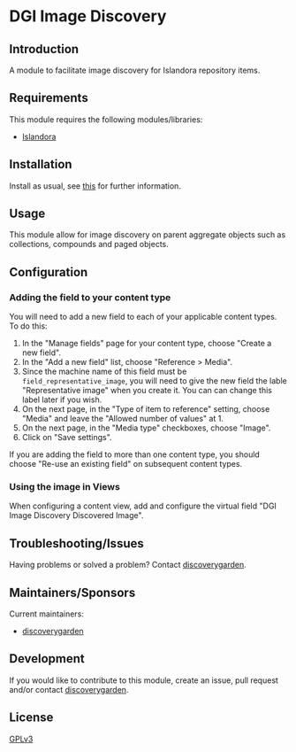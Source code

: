 # DGI Image Discovery

## Introduction

A module to facilitate image discovery for Islandora repository items.

## Requirements

This module requires the following modules/libraries:

* [Islandora](https://github.com/Islandora/islandora/)

## Installation

Install as usual, see
[this](https://www.drupal.org/docs/extending-drupal/installing-modules) for
further information.

## Usage

This module allow for image discovery on parent aggregate objects such as
collections, compounds and paged objects.

## Configuration

### Adding the field to your content type

You will need to add a new field to each of your applicable content types. To do this:

1. In the "Manage fields" page for your content type, choose "Create a new field".
1. In the "Add a new field" list, choose "Reference > Media".
1. Since the machine name of this field must be `field_representative_image`, you will need to give the new field the lable "Representative image" when you create it. You can can change this label later if you wish.
1. On the next page, in the "Type of item to reference" setting, choose "Media" and leave the "Allowed number of values" at 1.
1. On the next page, in the "Media type" checkboxes, choose "Image".
1. Click on "Save settings".

If you are adding the field to more than one content type, you should choose "Re-use an existing field" on subsequent content types.

### Using the image in Views

When configuring a content view, add and configure the virtual field
"DGI Image Discovery Discovered Image".

## Troubleshooting/Issues

Having problems or solved a problem? Contact
[discoverygarden](http://support.discoverygarden.ca).

## Maintainers/Sponsors

Current maintainers:

* [discoverygarden](http://www.discoverygarden.ca)

## Development

If you would like to contribute to this module, create an issue, pull request
and/or contact
[discoverygarden](http://support.discoverygarden.ca).

## License

[GPLv3](http://www.gnu.org/licenses/gpl-3.0.txt)
